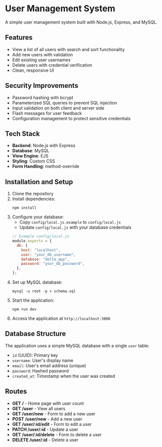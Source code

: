# User Management System

A simple user management system built with Node.js, Express, and MySQL.

## Features

- View a list of all users with search and sort functionality
- Add new users with validation
- Edit existing user usernames
- Delete users with credential verification
- Clean, responsive UI

## Security Improvements

- Password hashing with bcrypt
- Parameterized SQL queries to prevent SQL injection
- Input validation on both client and server side
- Flash messages for user feedback
- Configuration management to protect sensitive credentials

## Tech Stack

- **Backend**: Node.js with Express
- **Database**: MySQL
- **View Engine**: EJS
- **Styling**: Custom CSS
- **Form Handling**: method-override

## Installation and Setup

1. Clone the repository
2. Install dependencies:
   ```
   npm install
   ```
3. Configure your database:
   - Copy `config/local.js.example` to `config/local.js`
   - Update `config/local.js` with your database credentials
   ```javascript
   // Example config/local.js
   module.exports = {
     db: {
       host: "localhost",
       user: "your_db_username",
       database: "delta_app",
       password: "your_db_password",
     },
   };
   ```
4. Set up MySQL database:
   ```
   mysql -u root -p < schema.sql
   ```
5. Start the application:
   ```
   npm run dev
   ```
6. Access the application at `http://localhost:3000`

## Database Structure

The application uses a simple MySQL database with a single `user` table:

- `id` (UUID): Primary key
- `username`: User's display name
- `email`: User's email address (unique)
- `password`: Hashed password
- `created_at`: Timestamp when the user was created

## Routes

- **GET /** - Home page with user count
- **GET /user** - View all users
- **GET /user/new** - Form to add a new user
- **POST /user/new** - Add a new user
- **GET /user/:id/edit** - Form to edit a user
- **PATCH /user/:id** - Update a user
- **GET /user/:id/delete** - Form to delete a user
- **DELETE /user/:id** - Delete a user

